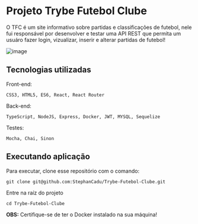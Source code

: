 # Projeto Trybe Futebol Clube

O TFC é um site informativo sobre partidas e classificações de futebol, nele fui responsável por desenvolver e testar uma API REST que permita um usuáro fazer login, vizualizar, inserir e alterar partidas de futebol!

![image](https://user-images.githubusercontent.com/104599291/230459244-991173f3-af70-43df-8104-180ed68f9aae.png)

## Tecnologias utilizadas

Front-end:


    CSS3, HTML5, ES6, React, React Router


Back-end:


    TypeScript, NodeJS, Express, Docker, JWT, MYSQL, Sequelize


Testes:


    Mocha, Chai, Sinon


## Executando aplicação

Para executar, clone esse repositório com o comando:

    git clone git@github.com:StephanCadu/Trybe-Futebol-Clube.git

Entre na raíz do projeto

    cd Trybe-Futebol-Clube
    
**OBS:** Certifique-se de ter o Docker instalado na sua máquina!

